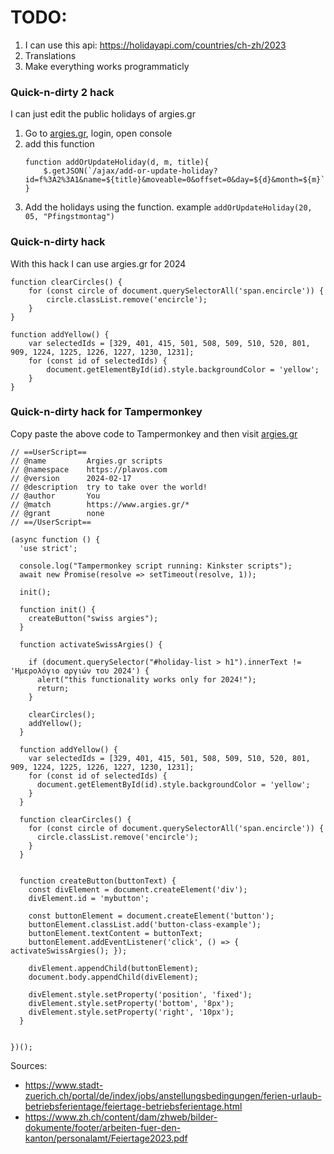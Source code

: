 # TODO:
1. I can use this api: https://holidayapi.com/countries/ch-zh/2023
2. Translations
3. Make everything works programmaticly

### Quick-n-dirty 2 hack
I can just edit the public holidays of argies.gr

1. Go to [argies.gr](https://argies.gr/), login, open console
1. add this function
    ```
    function addOrUpdateHoliday(d, m, title){
        $.getJSON(`/ajax/add-or-update-holiday?id=f%3A2%3A1&name=${title}&moveable=0&offset=0&day=${d}&month=${m}`)
    }
    ```
1. Add the holidays using the function. example `addOrUpdateHoliday(20, 05, "Pfingstmontag")`


### Quick-n-dirty hack
With this hack I can use argies.gr for 2024

```
function clearCircles() {
    for (const circle of document.querySelectorAll('span.encircle')) {
        circle.classList.remove('encircle');
    }
}

function addYellow() {
    var selectedIds = [329, 401, 415, 501, 508, 509, 510, 520, 801, 909, 1224, 1225, 1226, 1227, 1230, 1231];
    for (const id of selectedIds) {
        document.getElementById(id).style.backgroundColor = 'yellow';
    }
}
```

### Quick-n-dirty hack for Tampermonkey
Copy paste the above code to Tampermonkey and then visit [argies.gr](https://argies.gr/)

```
// ==UserScript==
// @name         Argies.gr scripts
// @namespace    https://plavos.com
// @version      2024-02-17
// @description  try to take over the world!
// @author       You
// @match        https://www.argies.gr/*
// @grant        none
// ==/UserScript==

(async function () {
  'use strict';

  console.log("Tampermonkey script running: Kinkster scripts");
  await new Promise(resolve => setTimeout(resolve, 1));

  init();

  function init() {
    createButton("swiss argies");
  }

  function activateSwissArgies() {

    if (document.querySelector("#holiday-list > h1").innerText != 'Ημερολόγιο αργιών του 2024') {
      alert("this functionality works only for 2024!");
      return;
    }

    clearCircles();
    addYellow();
  }

  function addYellow() {
    var selectedIds = [329, 401, 415, 501, 508, 509, 510, 520, 801, 909, 1224, 1225, 1226, 1227, 1230, 1231];
    for (const id of selectedIds) {
      document.getElementById(id).style.backgroundColor = 'yellow';
    }
  }

  function clearCircles() {
    for (const circle of document.querySelectorAll('span.encircle')) {
      circle.classList.remove('encircle');
    }
  }


  function createButton(buttonText) {
    const divElement = document.createElement('div');
    divElement.id = 'mybutton';

    const buttonElement = document.createElement('button');
    buttonElement.classList.add('button-class-example');
    buttonElement.textContent = buttonText;
    buttonElement.addEventListener('click', () => { activateSwissArgies(); });

    divElement.appendChild(buttonElement);
    document.body.appendChild(divElement);

    divElement.style.setProperty('position', 'fixed');
    divElement.style.setProperty('bottom', '8px');
    divElement.style.setProperty('right', '10px');
  }


})();
```

Sources:
* https://www.stadt-zuerich.ch/portal/de/index/jobs/anstellungsbedingungen/ferien-urlaub-betriebsferientage/feiertage-betriebsferientage.html
* https://www.zh.ch/content/dam/zhweb/bilder-dokumente/footer/arbeiten-fuer-den-kanton/personalamt/Feiertage2023.pdf